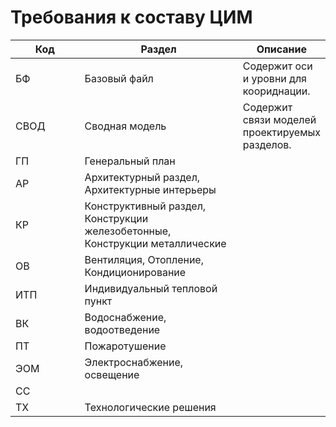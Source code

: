 # Требования к составу ЦИМ



<table><thead><tr><th width="100.42840576171875">Код</th><th width="246.428466796875">Раздел</th><th>Описание</th></tr></thead><tbody><tr><td>БФ</td><td>Базовый файл</td><td>Содержит оси и уровни для коориднации.</td></tr><tr><td>СВОД</td><td>Сводная модель</td><td>Содержит связи моделей проектируемых разделов.</td></tr><tr><td>ГП</td><td>Генеральный план</td><td></td></tr><tr><td>АР</td><td>Архитектурный раздел, Архитектурные интерьеры</td><td></td></tr><tr><td>КР</td><td>Конструктивный раздел, Конструкции железобетонные, Конструкции металлические</td><td></td></tr><tr><td>ОВ</td><td>Вентиляция, Отопление, Кондиционирование</td><td></td></tr><tr><td>ИТП</td><td>Индивидуальный тепловой пункт</td><td></td></tr><tr><td>ВК</td><td>Водоснабжение, водоотведение</td><td></td></tr><tr><td>ПТ</td><td>Пожаротушение</td><td></td></tr><tr><td>ЭОМ</td><td>Электроснабжение, освещение</td><td></td></tr><tr><td>СС</td><td></td><td></td></tr><tr><td>ТХ</td><td>Технологические решения</td><td></td></tr></tbody></table>

